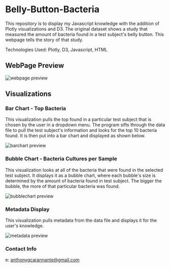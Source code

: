 # Belly-Button-Bacteria

This repository is to display my Javascript knowledge with the addition of Plotly visualizations and D3. The original dataset shows a study that measured the amount of bacteria found in a test subject's belly button. This webpage tells the story of that study.

Technologies Used: Plotly, D3, Javascript, HTML

## WebPage Preview

![webpage preview](https://github.com/carannantea/Plotly-Challenge/blob/main/Images/webpage_preview.png?raw=true)

## Visualizations

### Bar Chart - Top Bacteria

This visualization pulls the top found in a particular test subject that is chosen by the user in a dropdown menu. The program sifts through the data file to pull the test subject's information and looks for the top 10 bacteria found. It is then put into a bar chart and displayed as shown below.

![barchart preview](https://github.com/carannantea/Plotly-Challenge/blob/main/Images/barChart_preview.png?raw=true)

### Bubble Chart - Bacteria Cultures per Sample

This visualization looks at all of the bacteria that were found in the selected test subject. It displays it as a bubble chart, where each bubble's size is determined by the amount of bacteria found in test subject. The bigger the bubble, the more of that particular bacteria was found.

![bubblechart preview](https://github.com/carannantea/Plotly-Challenge/blob/main/Images/bubbleChart_preview.png?raw=true)

### Metadata Display

This visualization pulls metadata from the data file and displays it for the user's knowledge.

![metadata preview](https://github.com/carannantea/Plotly-Challenge/blob/main/Images/demographic_preview.png?raw=true)

### Contact Info
e: anthonygcarannante@gmail.com
